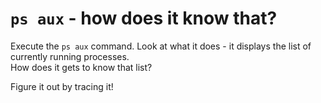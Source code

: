 # `ps aux` - how does it know that?

Execute the `ps aux` command. Look at what it does - it displays the list of currently running processes.  
How does it gets to know that list?

Figure it out by tracing it!
